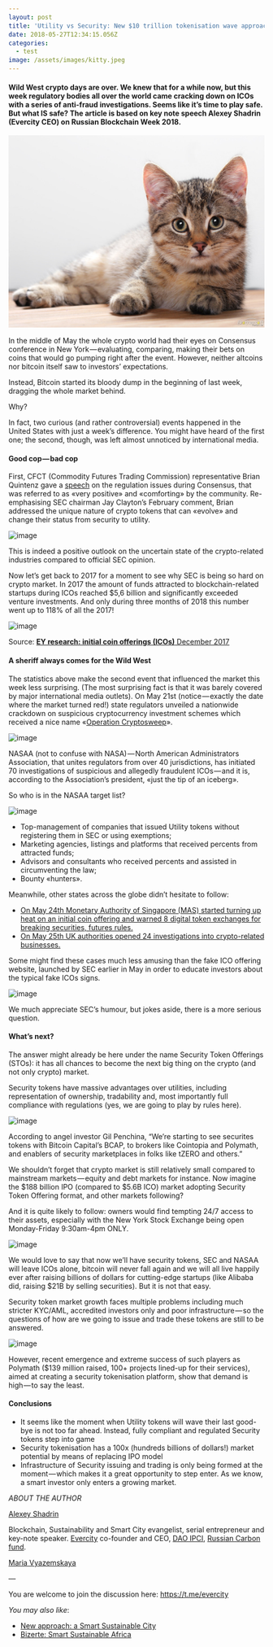 ```yaml
---
layout: post
title: 'Utility vs Security: New $10 trillion tokenisation wave approaches?'
date: 2018-05-27T12:34:15.056Z
categories:
  - test
image: /assets/images/kitty.jpeg
---
```

#### Wild West crypto days are over. We knew that for a while now, but this week regulatory bodies all over the world came cracking down on ICOs with a series of anti-fraud investigations. Seems like it’s time to play safe. But what IS safe? The article is based on key note speech Alexey Shadrin (Evercity CEO) on Russian Blockchain Week 2018.

![](/assets/images/cat.jpeg)

In the middle of May the whole crypto world had their eyes on Consensus conference in New York — evaluating, comparing, making their bets on coins that would go pumping right after the event. However, neither altcoins nor bitcoin itself saw to investors’ expectations.

Instead, Bitcoin started its bloody dump in the beginning of last week, dragging the whole market behind.

Why?

In fact, two curious (and rather controversial) events happened in the United States with just a week’s difference. You might have heard of the first one; the second, though, was left almost unnoticed by international media.

#### Good cop — bad cop

First, CFCT (Commodity Futures Trading Commission) representative Brian Quintenz gave a [speech](http://krownelaw.com/posts/2018/05/cftc-commissioner-quintenz-drops-hints-of-more-bespoke-us-crypto-regulatory-approach/) on the regulation issues during Consensus, that was referred to as «very positive» and «comforting» by the community. Re-emphasising SEC chairman Jay Clayton’s February comment, Brian addressed the unique nature of crypto tokens that can «evolve» and change their status from security to utility.

![image](https://cdn-images-1.medium.com/max/800/1*d-DBVZgT10DTPkHJuPr0Yw.png)

This is indeed a positive outlook on the uncertain state of the crypto-related industries compared to official SEC opinion.

Now let’s get back to 2017 for a moment to see why SEC is being so hard on crypto market. In 2017 the amount of funds attracted to blockchain-related startups during ICOs reached $5,6 billion and significantly exceeded venture investments. And only during three months of 2018 this number went up to 118% of all the 2017!

![image](https://cdn-images-1.medium.com/max/800/1*w_8-c7Es3iIpPq_XLdAJrw.png)

Source: [**EY research: initial coin offerings (ICOs)** December 2017](http://www.ey.com/Publication/vwLUAssets/ey-research-initial-coin-offerings-icos/%24File/ey-research-initial-coin-offerings-icos.pdf)

#### A sheriff always comes for the Wild West

The statistics above make the second event that influenced the market this week less surprising. (The most surprising fact is that it was barely covered by major international media outlets). On May 21st (notice — exactly the date where the market turned red!) state regulators unveiled a nationwide crackdown on suspicious cryptocurrency investment schemes which received a nice name «[Operation Cryptosweep](https://cointelegraph.com/news/us-and-canadian-securities-regulators-coordinate-ico-probe-in-operation-cryptosweep)».

![image](https://cdn-images-1.medium.com/max/800/1*ekAnLiN0glFdeaCC3YPjew.png)

NASAA (not to confuse with NASA) — North American Administrators Association, that unites regulators from over 40 jurisdictions, has initiated 70 investigations of suspicious and allegedly fraudulent ICOs — and it is, according to the Association’s president, «just the tip of an iceberg».

So who is in the NASAA target list?

![image](https://cdn-images-1.medium.com/max/800/1*gM5eQRpQ0STMcyalU4cy5A.png)

* Top-management of companies that issued Utility tokens without registering them in SEC or using exemptions;
* Marketing agencies, listings and platforms that received percents from attracted funds;
* Advisors and consultants who received percents and assisted in circumventing the law;
* Bounty «hunters».

Meanwhile, other states across the globe didn’t hesitate to follow:

* [On May 24th Monetary Authority of Singapore (MAS) started turning up heat on an initial coin offering and warned 8 digital token exchanges for breaking securities, futures rules.](https://www.businesstimes.com.sg/banking-finance/mas-turns-up-heat-on-crypto-currency-exchanges-and-icos)
* [On May 25th UK authorities opened 24 investigations into crypto-related businesses.](https://cointelegraph.com/news/uk-financial-regulator-opens-24-investigations-into-crypto-businesses-for-compliance)

Some might find these cases much less amusing than the fake ICO offering website, launched by SEC earlier in May in order to educate investors about the typical fake ICOs signs.

![image](https://cdn-images-1.medium.com/max/800/1*ZazyX3sSVSq-udRAUw7gjg.png)

We much appreciate SEC’s humour, but jokes aside, there is a more serious question.

#### What’s next?

The answer might already be here under the name Security Token Offerings (STOs): it has all chances to become the next big thing on the crypto (and not only crypto) market.

Security tokens have massive advantages over utilities, including representation of ownership, tradability and, most importantly full compliance with regulations (yes, we are going to play by rules here).

![image](https://cdn-images-1.medium.com/max/800/1*UIYJxNwWhVLnObkOG1Ksfg.png)

According to angel investor Gil Penchina, “We’re starting to see securites tokens with Bitcoin Capital’s BCAP, to brokers like Cointopia and Polymath, and enablers of security marketplaces in folks like tZERO and others.”

We shouldn’t forget that crypto market is still relatively small compared to mainstream markets — equity and debt markets for instance. Now imagine the $188 billion IPO (compared to $5.6B ICO) market adopting Security Token Offering format, and other markets following?

And it is quite likely to follow: owners would find tempting 24/7 access to their assets, especially with the New York Stock Exchange being open Monday-Friday 9:30am-4pm ONLY.

![image](https://cdn-images-1.medium.com/max/800/1*CeRgD21e3FdjVM4N8GKBBw.png)

We would love to say that now we’ll have security tokens, SEC and NASAA will leave ICOs alone, bitcoin will never fall again and we will all live happily ever after raising billions of dollars for cutting-edge startups (like Alibaba did, raising $21B by selling securities). But it is not that easy.

Security token market growth faces multiple problems including much stricter KYC/AML, accredited investors only and poor infrastructure — so the questions of how are we going to issue and trade these tokens are still to be answered.

![image](https://cdn-images-1.medium.com/max/800/1*VA6Jl0IvSZGj_U9YCoQMyw.png)

However, recent emergence and extreme success of such players as Polymath ($139 million raised, 100+ projects lined-up for their services), aimed at creating a security tokenisation platform, show that demand is high — to say the least.

#### Conclusions

* It seems like the moment when Utility tokens will wave their last good-bye is not too far ahead. Instead, fully compliant and regulated Security tokens step into game
* Security tokenisation has a 100x (hundreds billions of dollars!) market potential by means of replacing IPO model
* Infrastructure of Security issuing and trading is only being formed at the moment — which makes it a great opportunity to step enter. As we know, a smart investor only enters a growing market.

_ABOUT THE AUTHOR_

[Alexey Shadrin](https://www.linkedin.com/in/alexeyshadrin/)

Blockchain, Sustainability and Smart City evangelist, serial entrepreneur and key-note speaker. [Evercity](http://evercity.io/) co-founder and CEO, [DAO IPCI](http://ipci.io/), [Russian Carbon fund](https://russiancarbon.org/).

[Maria Vyazemskaya](https://www.facebook.com/masha.vyazemskaya)

—

You are welcome to join the discussion here: <https://t.me/evercity>

_You may also like_:

* [New approach: a Smart Sustainable City](https://medium.com/@evercityappstore/new-approach-a-smart-sustainable-city-85a72117f079)
* [Bizerte: Smart Sustainable Africa](https://medium.com/@evercityappstore/bizerte-smart-sustainable-city-in-africa-7168f42a53d)
